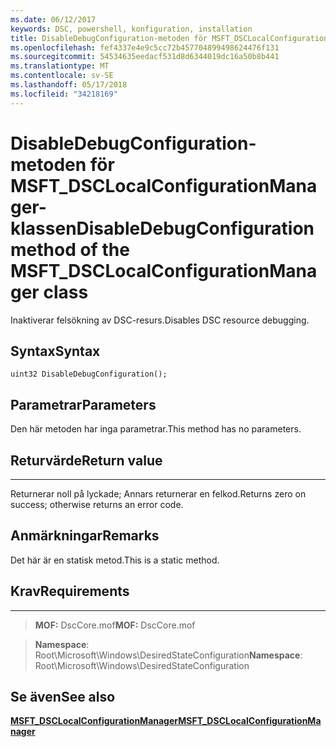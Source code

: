 ```yaml
---
ms.date: 06/12/2017
keywords: DSC, powershell, konfiguration, installation
title: DisableDebugConfiguration-metoden för MSFT_DSCLocalConfigurationManager-klassen
ms.openlocfilehash: fef4337e4e9c5cc72b457704899498624476f131
ms.sourcegitcommit: 54534635eedacf531d8d6344019dc16a50b8b441
ms.translationtype: MT
ms.contentlocale: sv-SE
ms.lasthandoff: 05/17/2018
ms.locfileid: "34218169"
---
```

# <a name="disabledebugconfiguration-method-of-the-msftdsclocalconfigurationmanager-class"></a><span data-ttu-id="f3e69-103">DisableDebugConfiguration-metoden för MSFT_DSCLocalConfigurationManager-klassen</span><span class="sxs-lookup"><span data-stu-id="f3e69-103">DisableDebugConfiguration method of the MSFT_DSCLocalConfigurationManager class</span></span>

<span data-ttu-id="f3e69-104">Inaktiverar felsökning av DSC-resurs.</span><span class="sxs-lookup"><span data-stu-id="f3e69-104">Disables DSC resource debugging.</span></span>

<a name="syntax"></a><span data-ttu-id="f3e69-105">Syntax</span><span class="sxs-lookup"><span data-stu-id="f3e69-105">Syntax</span></span>
------

```mof
uint32 DisableDebugConfiguration();
```

<a name="parameters"></a><span data-ttu-id="f3e69-106">Parametrar</span><span class="sxs-lookup"><span data-stu-id="f3e69-106">Parameters</span></span>
----------

<span data-ttu-id="f3e69-107">Den här metoden har inga parametrar.</span><span class="sxs-lookup"><span data-stu-id="f3e69-107">This method has no parameters.</span></span>

## <a name="return-value"></a><span data-ttu-id="f3e69-108">Returvärde</span><span class="sxs-lookup"><span data-stu-id="f3e69-108">Return value</span></span>
------------

<span data-ttu-id="f3e69-109">Returnerar noll på lyckade; Annars returnerar en felkod.</span><span class="sxs-lookup"><span data-stu-id="f3e69-109">Returns zero on success; otherwise returns an error code.</span></span>

## <a name="remarks"></a><span data-ttu-id="f3e69-110">Anmärkningar</span><span class="sxs-lookup"><span data-stu-id="f3e69-110">Remarks</span></span>

<span data-ttu-id="f3e69-111">Det här är en statisk metod.</span><span class="sxs-lookup"><span data-stu-id="f3e69-111">This is a static method.</span></span>

## <a name="requirements"></a><span data-ttu-id="f3e69-112">Krav</span><span class="sxs-lookup"><span data-stu-id="f3e69-112">Requirements</span></span>
------------
><span data-ttu-id="f3e69-113">**MOF:** DscCore.mof</span><span class="sxs-lookup"><span data-stu-id="f3e69-113">**MOF:** DscCore.mof</span></span>

><span data-ttu-id="f3e69-114">**Namespace**: Root\Microsoft\Windows\DesiredStateConfiguration</span><span class="sxs-lookup"><span data-stu-id="f3e69-114">**Namespace**: Root\Microsoft\Windows\DesiredStateConfiguration</span></span>


## <a name="see-also"></a><span data-ttu-id="f3e69-115">Se även</span><span class="sxs-lookup"><span data-stu-id="f3e69-115">See also</span></span>


[<span data-ttu-id="f3e69-116">**MSFT_DSCLocalConfigurationManager**</span><span class="sxs-lookup"><span data-stu-id="f3e69-116">**MSFT_DSCLocalConfigurationManager**</span></span>](msft-dsclocalconfigurationmanager.md)